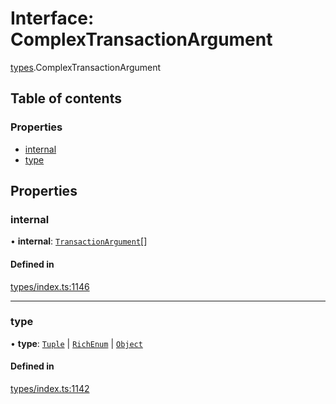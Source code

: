 # Interface: ComplexTransactionArgument

[types](../wiki/types).ComplexTransactionArgument

## Table of contents

### Properties

- [internal](../wiki/types.ComplexTransactionArgument#internal)
- [type](../wiki/types.ComplexTransactionArgument#type)

## Properties

### internal

• **internal**: [`TransactionArgument`](../wiki/types#transactionargument)[]

#### Defined in

[types/index.ts:1146](https://github.com/PolymeshAssociation/polymesh-sdk/blob/16e8c2ca/src/types/index.ts#L1146)

___

### type

• **type**: [`Tuple`](../wiki/types.TransactionArgumentType#tuple) \| [`RichEnum`](../wiki/types.TransactionArgumentType#richenum) \| [`Object`](../wiki/types.TransactionArgumentType#object)

#### Defined in

[types/index.ts:1142](https://github.com/PolymeshAssociation/polymesh-sdk/blob/16e8c2ca/src/types/index.ts#L1142)

